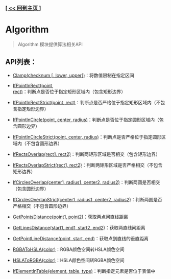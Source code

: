 ### [[ << 回到主页 ]](../index.md)

# Algorithm

> Algorithm 模块提供算法相关API

## API列表：

+ [Clamp(checknum [, lower, upper])](_Clamp_.md)：将数值限制在指定区间

+ [IfPointInRect(point, rect)](_IfPointInRect_.md)：判断点是否位于指定矩形区域内（包含矩形边界）

+ [IfPointInRectStrict(point, rect)](_IfPointInRectStrict_.md)：判断点是否严格位于指定矩形区域内（不包含指定矩形边界）

+ [IfPointInCircle(point, center, radius)](_IfPointInCircle_.md)：判断点是否位于指定圆形区域内（包含圆形边界）

+ [IfPointInCircleStrict(point, center, radius)](_IfPointInCircleStrict_.md)：判断点是否严格位于指定圆形区域内（不包含圆形边界）

+ [IfRectsOverlap(rect1, rect2)](_IfRectsOverlap_.md)：判断两矩形区域是否相交（包含矩形边界）

+ [IfRectsOverlapStrict(rect1, rect2)](_IfRectsOverlapStrict_.md)：判断两矩形区域是否严格相交（不包含矩形边界）

+ [IfCirclesOverlap(center1, radius1, center2, radius2)](_IfCirclesOverlap_.md)：判断两圆是否相交（包含圆形边界）

+ [IfCirclesOverlapStrict(center1, radius1, center2, radius2)](_IfCirclesOverlapStrict_.md)：判断两圆是否严格相交（不包含圆形边界）

+ [GetPointsDistance(point1, point2)](_GetPointsDistance_.md)：获取两点间直线距离

+ [GetLinesDistance(start1, end1, start2, end2)](_GetLinesDistance_.md)：获取两直线间距离

+ [GetPointLineDistance(point, start, end)](_GetPointLineDistance_.md)：获取点到直线的垂直距离

+ [RGBAToHSLA(color)](_RGBAToHSLA_.md)：RGBA颜色空间转HSLA颜色空间

+ [HSLAToRGBA(color)](_HSLATORGBA_.md)：HSLA颜色空间转RGBA颜色空间

+ [IfElementInTable(element, table, type)](_IfElementInTable_.md)：判断指定元素是否位于表值中
